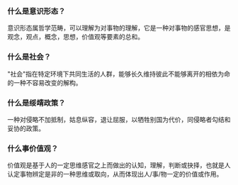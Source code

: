 ### 什么是意识形态？
意识形态属哲学范畴，可以理解为对事物的理解，它是一种对事物的感官思想，是观念，观点，概念，思想，价值观等要素的总和。

### 什么是社会？
"社会"指在特定环境下共同生活的人群，能够长久维持彼此不能够离开的相依为命的一种不容易改变的解构。

### 什么是绥靖政策？
一种对侵略不加抵制，姑息纵容，退让屈服，以牺牲别国为代价，同侵略者勾结和妥协的政策。

### 什么事价值观？
价值观是基于人的一定思维感官之上而做出的认知，理解，判断或抉择，也就是人认定事物辨定是非的一种思维或取向，从而体现出人/事/物一定的价值或作用。